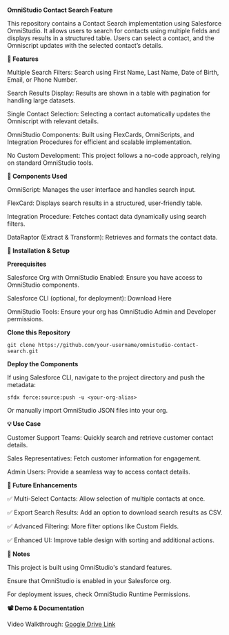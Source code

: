 **OmniStudio Contact Search Feature**

This repository contains a Contact Search implementation using Salesforce OmniStudio. It allows users to search for contacts using multiple fields and displays results in a structured table. Users can select a contact, and the Omniscript updates with the selected contact’s details.


**🚀 Features**

Multiple Search Filters: Search using First Name, Last Name, Date of Birth, Email, or Phone Number.

Search Results Display: Results are shown in a table with pagination for handling large datasets.

Single Contact Selection: Selecting a contact automatically updates the Omniscript with relevant details.

OmniStudio Components: Built using FlexCards, OmniScripts, and Integration Procedures for efficient and scalable implementation.

No Custom Development: This project follows a no-code approach, relying on standard OmniStudio tools.


**📂 Components Used**

OmniScript: Manages the user interface and handles search input.

FlexCard: Displays search results in a structured, user-friendly table.

Integration Procedure: Fetches contact data dynamically using search filters.

DataRaptor (Extract & Transform): Retrieves and formats the contact data.


**🔧 Installation & Setup**

**Prerequisites**

Salesforce Org with OmniStudio Enabled: Ensure you have access to OmniStudio components.

Salesforce CLI (optional, for deployment): Download Here

OmniStudio Tools: Ensure your org has OmniStudio Admin and Developer permissions.


**Clone this Repository**
```
git clone https://github.com/your-username/omnistudio-contact-search.git
```

**Deploy the Components**

If using Salesforce CLI, navigate to the project directory and push the metadata:
```
sfdx force:source:push -u <your-org-alias>
```

Or manually import OmniStudio JSON files into your org.


**💡 Use Case**

Customer Support Teams: Quickly search and retrieve customer contact details.

Sales Representatives: Fetch customer information for engagement.

Admin Users: Provide a seamless way to access contact details.


**🌟 Future Enhancements**

✅ Multi-Select Contacts: Allow selection of multiple contacts at once.

✅ Export Search Results: Add an option to download search results as CSV.

✅ Advanced Filtering: More filter options like Custom Fields.

✅ Enhanced UI: Improve table design with sorting and additional actions.


**📌 Notes**

This project is built using OmniStudio's standard features.

Ensure that OmniStudio is enabled in your Salesforce org.

For deployment issues, check OmniStudio Runtime Permissions.


**📽️ Demo & Documentation**

Video Walkthrough: [Google Drive Link](https://drive.google.com/file/d/1G3P6jgtO0retgvNa-Ynd0mFAckoHv64w/view?usp=sharing)
